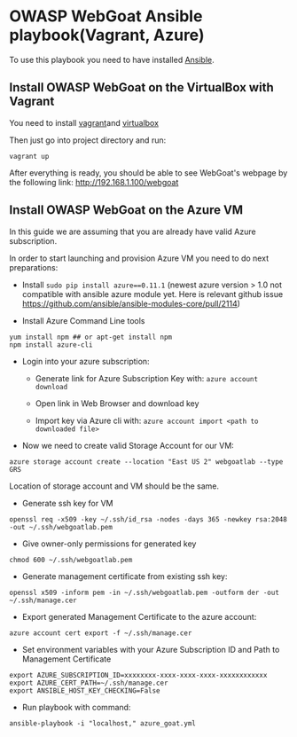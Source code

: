 # OWASP WebGoat Ansible playbook(Vagrant, Azure)
To use this playbook you need to have installed [Ansible](http://docs.ansible.com/ansible/intro_installation.html).

## Install OWASP WebGoat on the VirtualBox with Vagrant

You need to install [vagrant](http://www.vagrantup.com/downloads)and [virtualbox](https://www.virtualbox.org/wiki/Downloads)

Then just go into project directory and run:
```
vagrant up
```

After everything is ready, you should be able to see WebGoat's webpage by the following link: http://192.168.1.100/webgoat

## Install OWASP WebGoat on the Azure VM
In this guide we are assuming that you are already have valid Azure subscription.

In order to start launching and provision Azure VM you need to do next preparations:

* Install ```sudo pip install azure==0.11.1``` (newest azure version > 1.0 not compatible with ansible azure module yet. Here is relevant github issue https://github.com/ansible/ansible-modules-core/pull/2114)

* Install Azure Command Line tools
```
yum install npm ## or apt-get install npm
npm install azure-cli
```

* Login into your azure subscription:
   * Generate link for Azure Subscription Key with:
   ```azure account download```

   * Open link in Web Browser and download key
   * Import key via Azure cli with: ```azure account import <path to downloaded file>```

* Now we need to create valid Storage Account for our VM:
```
azure storage account create --location "East US 2" webgoatlab --type GRS
```
Location of storage account and VM should be the same.

* Generate ssh key for VM
```
openssl req -x509 -key ~/.ssh/id_rsa -nodes -days 365 -newkey rsa:2048 -out ~/.ssh/webgoatlab.pem
```

* Give owner-only permissions for generated key
```
chmod 600 ~/.ssh/webgoatlab.pem
```

* Generate management certificate from existing ssh key:
```
openssl x509 -inform pem -in ~/.ssh/webgoatlab.pem -outform der -out ~/.ssh/manage.cer
```

* Export generated Management Certificate to the azure account:
```
azure account cert export -f ~/.ssh/manage.cer
```

* Set environment variables with your Azure Subscription ID and Path to Management Certificate
```
export AZURE_SUBSCRIPTION_ID=xxxxxxxx-xxxx-xxxx-xxxx-xxxxxxxxxxxx
export AZURE_CERT_PATH=~/.ssh/manage.cer
export ANSIBLE_HOST_KEY_CHECKING=False
```

* Run playbook with command:
```
ansible-playbook -i "localhost," azure_goat.yml
```
